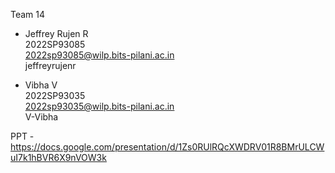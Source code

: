 Team 14
* Jeffrey Rujen R  
  2022SP93085  
  2022sp93085@wilp.bits-pilani.ac.in  
  jeffreyrujenr
         
* Vibha V  
  2022SP93035  
  2022sp93035@wilp.bits-pilani.ac.in  
  V-Vibha     
  
PPT - https://docs.google.com/presentation/d/1Zs0RUlRQcXWDRV01R8BMrULCWuI7k1hBVR6X9nVOW3k  
